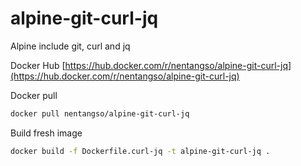 # alpine-git-curl-jq
Alpine include git, curl and jq

Docker Hub [https://hub.docker.com/r/nentangso/alpine-git-curl-jq](https://hub.docker.com/r/nentangso/alpine-git-curl-jq)

Docker pull

```sh
docker pull nentangso/alpine-git-curl-jq
```

Build fresh image

```sh
docker build -f Dockerfile.curl-jq -t alpine-git-curl-jq .
```